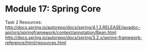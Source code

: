 Module 17: Spring Core
=============================

Task 2 Resources:
http://docs.spring.io/autorepo/docs/spring/4.1.3.RELEASE/javadoc-api/org/springframework/context/annotation/Bean.html
http://docs.spring.io/autorepo/docs/spring/3.2.x/spring-framework-reference/html/resources.html
